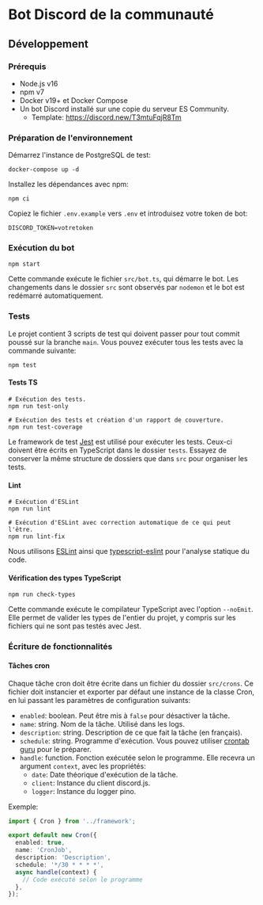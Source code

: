 # Bot Discord de la communauté

## Développement

### Prérequis

- Node.js v16
- npm v7
- Docker v19+ et Docker Compose
- Un bot Discord installé sur une copie du serveur ES Community.
  - Template: https://discord.new/T3mtuFqjR8Tm

### Préparation de l'environnement

Démarrez l'instance de PostgreSQL de test:

```console
docker-compose up -d
```

Installez les dépendances avec npm:

```console
npm ci
```

Copiez le fichier `.env.example` vers `.env` et introduisez votre token de bot:

```env
DISCORD_TOKEN=votretoken
```

### Exécution du bot

```console
npm start
```

Cette commande exécute le fichier `src/bot.ts`, qui démarre le bot. Les changements dans le dossier `src` sont observés par `nodemon` et le bot est redémarré automatiquement.

### Tests

Le projet contient 3 scripts de test qui doivent passer pour tout commit poussé sur la branche `main`. Vous pouvez exécuter tous les tests avec la commande suivante:

```console
npm test
```

#### Tests TS

```console
# Exécution des tests.
npm run test-only

# Exécution des tests et création d'un rapport de couverture.
npm run test-coverage
```

Le framework de test [Jest](https://jestjs.io/) est utilisé pour exécuter les tests. Ceux-ci doivent être écrits en TypeScript dans le dossier `tests`. Essayez de conserver la même structure de dossiers que dans `src` pour organiser les tests.

#### Lint

```console
# Exécution d'ESLint
npm run lint

# Exécution d'ESLint avec correction automatique de ce qui peut l'être.
npm run lint-fix
```

Nous utilisons [ESLint](https://eslint.org/) ainsi que [typescript-eslint](https://github.com/typescript-eslint/typescript-eslint) pour l'analyse statique du code.

#### Vérification des types TypeScript

```console
npm run check-types
```

Cette commande exécute le compilateur TypeScript avec l'option `--noEmit`. Elle permet de valider les types de l'entier du projet, y compris sur les fichiers qui ne sont pas testés avec Jest.

### Écriture de fonctionnalités

#### Tâches cron

Chaque tâche cron doit être écrite dans un fichier du dossier `src/crons`. Ce
fichier doit instancier et exporter par défaut une instance de la classe Cron,
en lui passant les paramètres de configuration suivants:

- `enabled`: boolean. Peut être mis à `false` pour désactiver la tâche.
- `name`: string. Nom de la tâche. Utilisé dans les logs.
- `description`: string. Description de ce que fait la tâche (en français).
- `schedule`: string. Programme d'exécution. Vous pouvez utiliser [crontab guru](https://crontab.guru/) pour le préparer.
- `handle`: function. Fonction exécutée selon le programme. Elle recevra un argument `context`, avec les propriétés:
  - `date`: Date théorique d'exécution de la tâche.
  - `client`: Instance du client discord.js.
  - `logger`: Instance du logger pino.

Exemple:

```ts
import { Cron } from '../framework';

export default new Cron({
  enabled: true,
  name: 'CronJob',
  description: 'Description',
  schedule: '*/30 * * * *',
  async handle(context) {
    // Code exécuté selon le programme
  },
});
```
